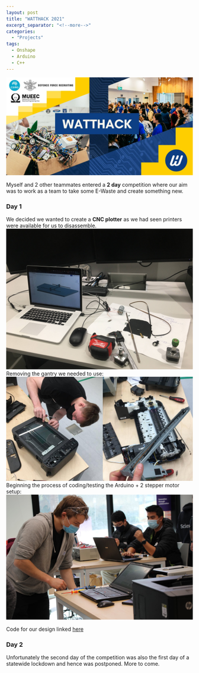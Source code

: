 ```yaml
---
layout: post
title: "WATTHACK 2021"
excerpt_separator: "<!--more-->"
categories: 
  - "Projects"
tags:
  - Onshape
  - Arduino 
  - C++
---
```


![Fig 1](/assets/Personal/WATTHACK/WATTHACK-1.jpg)
<!--more-->
Myself and 2 other teammates entered a **2 day** competition where our aim was to work as a team to take some E-Waste and create something new.
### Day 1
We decided we wanted to create a **CNC plotter** as we had seen printers were available for us to disassemble.
![Fig 1](/assets/Personal/WATTHACK/WATTHACK-2.jpg)
Removing the gantry we needed to use:
![Fig 1](/assets/Personal/WATTHACK/WATTHACK-3.jpg)
Beginning the process of coding/testing the Arduino + 2 stepper motor setup:
![Fig 1](/assets/Personal/WATTHACK/WATTHACK-5.jpg)

Code for our design linked [here](https://github.com/joshuaallchin/WATTHACK2021)

### Day 2
Unfortunately the second day of the competition was also the first day of a statewide lockdown and hence was postponed. More to come.